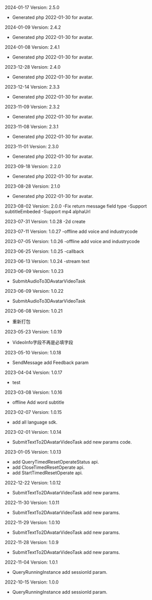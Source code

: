 2024-01-17 Version: 2.5.0
- Generated php 2022-01-30 for avatar.

2024-01-09 Version: 2.4.2
- Generated php 2022-01-30 for avatar.

2024-01-08 Version: 2.4.1
- Generated php 2022-01-30 for avatar.

2023-12-28 Version: 2.4.0
- Generated php 2022-01-30 for avatar.

2023-12-14 Version: 2.3.3
- Generated php 2022-01-30 for avatar.

2023-11-09 Version: 2.3.2
- Generated php 2022-01-30 for avatar.

2023-11-08 Version: 2.3.1
- Generated php 2022-01-30 for avatar.

2023-11-01 Version: 2.3.0
- Generated php 2022-01-30 for avatar.

2023-09-18 Version: 2.2.0
- Generated php 2022-01-30 for avatar.

2023-08-28 Version: 2.1.0
- Generated php 2022-01-30 for avatar.

2023-08-02 Version: 2.0.0
-Fix return message field type
-Support subtitleEmbeded
-Support mp4 alphaUrl

2023-07-31 Version: 1.0.28
-2d create

2023-07-11 Version: 1.0.27
-offline add voice and industrycode

2023-07-05 Version: 1.0.26
-offline add voice and industrycode

2023-06-25 Version: 1.0.25
-callback

2023-06-13 Version: 1.0.24
-stream text

2023-06-09 Version: 1.0.23
- SubmitAudioTo3DAvatarVideoTask

2023-06-09 Version: 1.0.22
- SubmitAudioTo3DAvatarVideoTask

2023-06-08 Version: 1.0.21
- 重新打包

2023-05-23 Version: 1.0.19
- VideoInfo字段不再是必填字段

2023-05-10 Version: 1.0.18
- SendMessage add Feedback param

2023-04-04 Version: 1.0.17
- test

2023-03-08 Version: 1.0.16
- offline Add word subtitle

2023-02-07 Version: 1.0.15
- add all language sdk.

2023-02-01 Version: 1.0.14
- SubmitTextTo2DAvatarVideoTask add new params code.

2023-01-05 Version: 1.0.13
- add QueryTimedResetOperateStatus api.
- add CloseTimedResetOperate api.
- add StartTimedResetOperate api.

2022-12-22 Version: 1.0.12
- SubmitTextTo2DAvatarVideoTask add new params.

2022-11-30 Version: 1.0.11
- SubmitTextTo2DAvatarVideoTask add new params.

2022-11-29 Version: 1.0.10
- SubmitTextTo2DAvatarVideoTask add new params.

2022-11-28 Version: 1.0.9
- SubmitTextTo2DAvatarVideoTask add new params.

2022-11-04 Version: 1.0.1
- QueryRunningInstance add sessionId param.

2022-10-15 Version: 1.0.0
- QueryRunningInstance add sessionId param.

